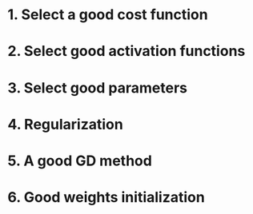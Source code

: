 # 1. Select a  good cost function
# 2. Select good activation functions
# 3. Select good parameters
# 4. Regularization
# 5. A good GD method
# 6. Good weights initialization

